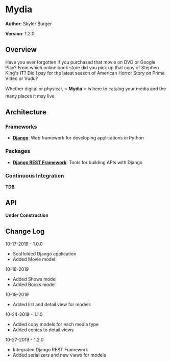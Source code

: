 # Mydia

**Author**: Skyler Burger

**Version**: 1.2.0

## Overview
Have you ever forgotten if you purchased that movie on DVD or Google Play? From which online book store did you pick up that copy of Stephen King's IT? Did I pay for the latest season of American Horror Story on Prime Video or Vudu? 

Whether digital or physical, :star: **Mydia** :star: is here to catalog your media and the many places it may live.

## Architecture
### Frameworks
- [**Django**](https://www.djangoproject.com/): Web framework for developing applications in Python

### Packages
- [**Django REST Framework**](https://www.django-rest-framework.org/): Tools for building APIs with Django

### Continuous Integration
**TDB**

## API
**Under Construction**

## Change Log
10-17-2019 - 1.0.0
- Scaffolded Django application
- Added Movie model

10-18-2019
- Added Shows model
- Added Books model

10-19-2019
- Added list and detail view for models

10-24-2019 - 1.1.0
- Added copy models for each media type
- Added copies to detail views

10-27-2019 - 1.2.0
- Integrated Django REST Framework
- Added serializers and new views for models
